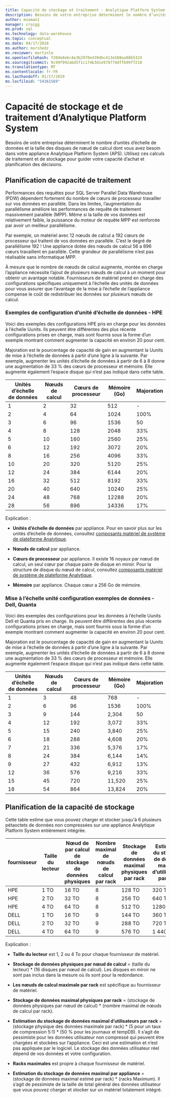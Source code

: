 ```yaml
---
title: Capacité de stockage et traitement - Analytique Platform System | Microsoft Docs
description: Besoins de votre entreprise déterminent le nombre d’unités d’échelle de données et la taille des disques de nœud de calcul dont vous avez besoin dans votre appliance Analytique Platform System (APS).
author: mzaman1
manager: craigg
ms.prod: sql
ms.technology: data-warehouse
ms.topic: conceptual
ms.date: 04/17/2018
ms.author: murshedz
ms.reviewer: martinle
ms.openlocfilehash: f20de8ebc4e3b2970e439dbc413e588aa08b5324
ms.sourcegitcommit: 9c99f992abd5f1c174b3d1e978774dffb99ff218
ms.translationtype: MT
ms.contentlocale: fr-FR
ms.lasthandoff: 01/17/2019
ms.locfileid: "54361569"
---
```

# <a name="processing-and-storage-capacity-in-analytics-platform-system"></a>Capacité de stockage et de traitement d’Analytique Platform System
Besoins de votre entreprise déterminent le nombre d’unités d’échelle de données et la taille des disques de nœud de calcul dont vous avez besoin dans votre appliance Analytique Platform System (APS). Utilisez ces calculs de traitement et de stockage pour guider votre capacité d’achat et planification des décisions.  
  
  
## <a name="section1"></a>Planification de capacité de traitement  
Performances des requêtes pour SQL Server Parallel Data Warehouse (PDW) dépendent fortement du nombre de cœurs de processeur travailler sur vos données en parallèle. Dans les limites, l’augmentation du parallélisme améliore les performances de requête de traitement massivement parallèle (MPP). Même si la taille de vos données est relativement faible, la puissance du moteur de requête MPP est renforcée par avoir un meilleur parallélisme.  
  
Par exemple, un matériel avec 12 nœuds de calcul a 192 cœurs de processeur qui traitent de vos données en parallèle. C’est le degré de parallélisme 192 ! Une appliance dotée des nœuds de calcul 56 a 896 cœurs travaillent en parallèle. Cette grandeur de parallélisme n’est pas réalisable sans informatique MPP.  
  
À mesure que le nombre de nœuds de calcul augmente, montée en charge l’appliance nécessite l’ajout de plusieurs nœuds de calcul à un moment pour obtenir un avantage notable. Fournisseurs de matériel prend en charge des configurations spécifiques uniquement à l’échelle des unités de données pour vous assurer que l’avantage de la mise à l’échelle de l’appliance compense le coût de redistribuer les données sur plusieurs nœuds de calcul.  
  
### <a name="data-scale-unit-configuration-examples---hpe"></a>Exemples de configuration d’unité d’échelle de données - HPE  
Voici des exemples des configurations HPE pris en charge pour les données à l’échelle Uunits. Ils peuvent être différentes des plus récente configurations prises en charge, mais sont fournis sous la forme d’un exemple montrant comment augmenter la capacité en environ 20 pour cent.  
  
Majoration est le pourcentage de capacité de gain en augmentant la Uunits de mise à l’échelle de données à partir d’une ligne à la suivante. Par exemple, augmenter les unités d’échelle de données à partir de 6 à 8 donne une augmentation de 33 % des cœurs de processeur et mémoire.  Elle augmente également l’espace disque qui n’est pas indiqué dans cette table.  
  
|Unités d’échelle de données|Nœuds de calcul|Cœurs de processeur|Mémoire (Go)|Majoration|  
|--------------------|-----------------|-------------|-----------------|----------|  
|1|2|32|512|-|  
|2|4|64|1024|100%|  
|3|6|96|1536|50|  
|4|8|128|2048|33%|  
|5|10|160|2560|25%|  
|6|12|192|3072|20%|  
|8|16|256|4096|33%|  
|10|20|320|5120|25%|  
|12|24|384|6144|20%|  
|16|32|512|8192|33%|  
|20|40|640|10240|25%|  
|24|48|768|12288|20%|  
|28|56|896|14336|17%|  
  
Explication :  
  
-   **Unités d’échelle de données** par appliance. Pour en savoir plus sur les unités d’échelle de données, consultez [composants matériel de système de plateforme Analytique](hardware-components.md).  
  
-   **Nœuds de calcul** par appliance.  
  
-   **Cœurs de processeur** par appliance. Il existe 16 noyaux par nœud de calcul, un seul cœur par chaque paire de disque en miroir. Pour la structure de disque du nœud de calcul, consultez [composants matériel de système de plateforme Analytique](hardware-components.md).  
  
-   **Mémoire** par appliance. Chaque cœur a 256 Go de mémoire.  
  
### <a name="data-scale-unit-configuration-examples---dell-quanta"></a>Mise à l’échelle unité configuration exemples de données - Dell, Quanta  
Voici des exemples des configurations pour les données à l’échelle Uunits Dell et Quanta pris en charge. Ils peuvent être différentes des plus récente configurations prises en charge, mais sont fournis sous la forme d’un exemple montrant comment augmenter la capacité en environ 20 pour cent.  
  
Majoration est le pourcentage de capacité de gain en augmentant la Uunits de mise à l’échelle de données à partir d’une ligne à la suivante. Par exemple, augmenter les unités d’échelle de données à partir de 6 à 8 donne une augmentation de 33 % des cœurs de processeur et mémoire. Elle augmente également l’espace disque qui n’est pas indiqué dans cette table.  
  
|Unités d’échelle de données|Nœuds de calcul|Cœurs de processeur|Mémoire (Go)|Majoration|  
|--------------------|-----------------|-------------|-----------------|----------|  
|1|3|48|768|-|  
|2|6|96|1536|100%|  
|3|9|144|2,304|50|  
|4|12|192|3,072|33%|  
|5|15|240|3,840|25%|  
|6|18|288|4,608|20%|  
|7|21|336|5,376|17%|  
|8|24|384|6,144|14%|  
|9|27|432|6,912|13%|  
|12|36|576|9,216|33%|  
|15|45|720|11,520|25%|  
|18|54|864|13,824|20%|  
  
## <a name="section2"></a>Planification de la capacité de stockage  
Cette table estime que vous pouvez charger et stocker jusqu'à 6 plusieurs pétaoctets de données non compressées sur une appliance Analytique Platform System entièrement intégrée. 
  
|fournisseur|Taille du lecteur|Nœud de par calcul de stockage de données physiques|Nombre maximal de nœuds de calcul par rack|Stockage de données maximal physiques par rack|Estimation du stockage de données maximal d’utilisateurs par rack|Racks maximales|Estimation du stockage de données maximal d’utilisateurs par appareil|  
|----------|--------------|------------------------------------------|----------------------------------|------------------------------------------|------------------------------------------------|-----------------|-----------------------------------------------------|  
|HPE|1 TO|16 TO|8|128 TO|320 TO|7|2,240 TO|  
|HPE|2 TO|32 TO|8|256 TO|640 TO|7|4,480 TO|  
|HPE|4 TO|64 TO|8|512 TO|1280 TO|7|8,960 TO|  
|DELL|1 TO|16 TO|9|144 TO|360 TO|6|2,160 TO|  
|DELL|2 TO|32 TO|9|288 TO|720 TO|6|4 320 TO|  
|DELL|4 TO|64 TO|9|576 TO|1 440 TO|6|8,640 TO|   
  
Explication :  
  
-   **Taille du lecteur** est 1, 2 ou 4 To pour chaque fournisseur de matériel.  
  
-   **Stockage de données physiques par nœud de calcul** = (taille du lecteur) * (16 disques par nœud de calcul). Les disques en miroir ne sont pas inclus dans la mesure où ils sont pour la redondance.  
  
-   **Les nœuds de calcul maximale par rack** est spécifique au fournisseur de matériel.  
  
-   **Stockage de données maximal physiques par rack** = (stockage de données physiques par nœud de calcul) * (nombre maximal de nœuds de calcul par rack).  
  
-   **Estimation du stockage de données maximal d’utilisateurs par rack** = (stockage physique des données maximale par rack) * (5 pour un taux de compression 5:1) \* (50 % pour les journaux et tempDB). Il s’agit de pessimiste pour les données utilisateur non compressé qui peuvent être chargées et stockées sur l’appliance. Ceci est une estimation et n’est pas appliquée par le logiciel. Le stockage des données utilisateur réel dépend de vos données et votre configuration.  
  
-   **Racks maximales** est propre à chaque fournisseur de matériel.  
  
-   **Estimation du stockage de données maximal par appliance** = (stockage de données maximal estimé par rack) * (racks Maximum). Il s’agit de pessimiste de la taille de total général des données utilisateur que vous pouvez charger et stocker sur un matériel totalement intégré.  
  
